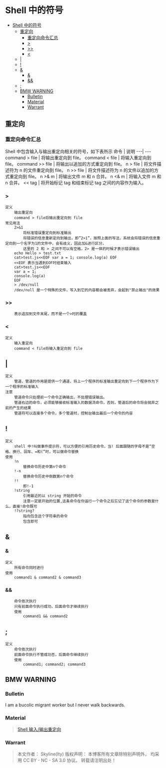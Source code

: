 # Shell 中的符号

<!-- @import "[TOC]" {cmd="toc" depthFrom=1 depthTo=6 orderedList=false} -->

<!-- code_chunk_output -->

- [Shell 中的符号](#shell-中的符号)
  - [重定向](#重定向)
    - [重定向命令汇总](#重定向命令汇总)
    - [>](#)
    - [>>](#-1)
    - [<](#-2)
  - [|](#-3)
  - [!](#-4)
  - [&](#-5)
    - [&](#-6)
    - [&&](#-7)
  - [;](#-8)
  - [BMW WARNING](#bmw-warning)
    - [Bulletin](#bulletin)
    - [Material](#material)
    - [Warrant](#warrant)

<!-- /code_chunk_output -->

## 重定向

### 重定向命令汇总

Shell 中包含输入与输出重定向相关的符号，如下表所示
命令 | 说明
---| ---
command > file | 将输出重定向到 file。
command < file | 将输入重定向到 file。
command >> file | 将输出以追加的方式重定向到 file。
n > file | 将文件描述符为 n 的文件重定向到 file。
n >> file | 将文件描述符为 n 的文件以追加的方式重定向到 file。
n >& m | 将输出文件 m 和 n 合并。
n <& m | 将输入文件 m 和 n 合并。
<< tag | 将开始标记 tag 和结束标记 tag 之间的内容作为输入。

### >

    定义
        输出重定向
        command > file将输出重定向到 file
    常见用法
        2>&1
            将标准错误重定向到标准输出
            将错误的信息重新定向到输出，即”2>1”，按照上面的写法，系统会将错误的信息重定向到一个名字为1的文件中，会有歧义，因此加&进行区分，
            这里的 2 和 > 之间不可以有空格，2> 是一体的时候才表示错误输出​
        echo Hello > test.txt
        cat>test.js<<EOF var a = 1; console.log(a) EOF
        ​​<<EOF 表示当遇到EOF时结束输入​​​
        cat>test.js<<EOF
        var a = 1;
        console.log(a)​
        EOF​​
        > /dev/null
        /dev/null 是一个特殊的文件，写入到它的内容都会被丢弃，会起到"禁止输出"的效果

### >>

        表示追加到文件末尾，而不是一个>时的覆盖

### <

    定义
        输入重定向
        command < file将输入重定向到 file

## |

    定义
        管道，管道的作用是提供一个通道，将上一个程序的标准输出重定向到下一个程序作为下一个程序的标准输入
    注意
        管道命令只处理前一个命令正确输出，不处理错误输出。
        管道右边的命令，必须能够接收标准输入的数据流命令，否则，管道后的命令将会抛弃之前的产生的结果
        管道符可以连接多个命令，多个管道时，控制台输出最后一个命令的内容

## !

    定义
        shell 中!叫做事件提示符，可以方便的引用历史命令，当! 后面跟随的字母不是“空格、换行、回车、=和(”时，可以做命令替换
    使用
        !n
            替换命令历史中第n个命令
        !-n
            替换命令历史中倒数第n个命令
        !!
            即!-1
        !string
            引用最近的以 string 开始的命令
            注意一定是开始的位置,这条命令在你运行一个命令之后忘记了这个命令的参数是什么，直接!命令既可​​
        !?string?
            指向包含这个字符串的命令
            包含即可

## &
### &
    定义
        所有命令同时进行
    使用
        command1 & command2 & command3
### &&
        命令依次执行
        只有前面命令执行成功，后面命令才继续执行
        使用
            command1 && command2

## ;

    定义
        命令依次执行
        前面命令执行不管成功否，后面命令继续执行
        使用
            command1; command2; command3

## BMW WARNING

### Bulletin

I am a bucolic migrant worker but I never walk backwards.

### Material

> [Shell 输入/输出重定向](https://www.runoob.com/linux/linux-shell-io-redirections.html)

### Warrant

> 本文作者： Skyline(lty)
> 版权声明： 本博客所有文章除特别声明外， 均采用 CC BY - NC - SA 3.0 协议。 转载请注明出处！

